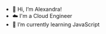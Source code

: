 - 👋 Hi, I’m Alexandra!
-  ☁️ I'm a Cloud Engineer 
- 🌱 I’m currently learning JavaScript

<!---
alexandra-cook/alexandra-cook is a ✨ special ✨ repository because its `README.md` (this file) appears on your GitHub profile.
You can click the Preview link to take a look at your changes.
--->
